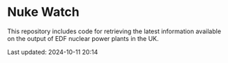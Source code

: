 # Nuke Watch

This repository includes code for retrieving the latest information available on the output of EDF nuclear power plants in the UK.

Last updated: 2024-10-11 20:14